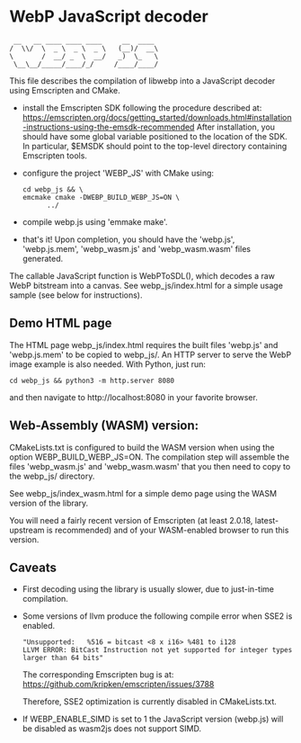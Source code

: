 # WebP JavaScript decoder

```
 __   __ ____ ____ ____     __  ____
/  \\/  \  _ \  _ \  _ \   (__)/  __\
\       /  __/ _  \  __/   _)  \_   \
 \__\__/_____/____/_/     /____/____/
```

This file describes the compilation of libwebp into a JavaScript decoder using
Emscripten and CMake.

-   install the Emscripten SDK following the procedure described at:
    https://emscripten.org/docs/getting_started/downloads.html#installation-instructions-using-the-emsdk-recommended
    After installation, you should have some global variable positioned to the
    location of the SDK. In particular, $EMSDK should point to the top-level
    directory containing Emscripten tools.

-   configure the project 'WEBP_JS' with CMake using:

    ```shell
    cd webp_js && \
    emcmake cmake -DWEBP_BUILD_WEBP_JS=ON \
          ../
    ```

-   compile webp.js using 'emmake make'.

-   that's it! Upon completion, you should have the 'webp.js', 'webp.js.mem',
    'webp_wasm.js' and 'webp_wasm.wasm' files generated.

The callable JavaScript function is WebPToSDL(), which decodes a raw WebP
bitstream into a canvas. See webp_js/index.html for a simple usage sample (see
below for instructions).

## Demo HTML page

The HTML page webp_js/index.html requires the built files 'webp.js' and
'webp.js.mem' to be copied to webp_js/. An HTTP server to serve the WebP image
example is also needed. With Python, just run:

```shell
cd webp_js && python3 -m http.server 8080
```

and then navigate to http://localhost:8080 in your favorite browser.

## Web-Assembly (WASM) version:

CMakeLists.txt is configured to build the WASM version when using the option
WEBP_BUILD_WEBP_JS=ON. The compilation step will assemble the files
'webp_wasm.js' and 'webp_wasm.wasm' that you then need to copy to the webp_js/
directory.

See webp_js/index_wasm.html for a simple demo page using the WASM version of the
library.

You will need a fairly recent version of Emscripten (at least 2.0.18,
latest-upstream is recommended) and of your WASM-enabled browser to run this
version.

## Caveats

-   First decoding using the library is usually slower, due to just-in-time
    compilation.

-   Some versions of llvm produce the following compile error when SSE2 is
    enabled.

    ```
    "Unsupported:   %516 = bitcast <8 x i16> %481 to i128
    LLVM ERROR: BitCast Instruction not yet supported for integer types larger than 64 bits"
    ```

    The corresponding Emscripten bug is at:
    https://github.com/kripken/emscripten/issues/3788

    Therefore, SSE2 optimization is currently disabled in CMakeLists.txt.

-   If WEBP_ENABLE_SIMD is set to 1 the JavaScript version (webp.js) will be
    disabled as wasm2js does not support SIMD.
